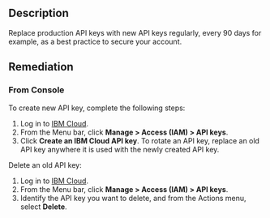 ## Description

Replace production API keys with new API keys regularly, every 90 days for example, as a best practice to secure your account.

## Remediation

### From Console

To create new API key, complete the following steps:

  1. Log in to [IBM Cloud](https://cloud.ibm.com).
  2. From the Menu bar, click **Manage > Access (IAM) > API keys**.
  3. Click **Create an IBM Cloud API key**.
     To rotate an API key, replace an old API key anywhere it is used with the newly
     created API key.

Delete an old API key:

  1. Log in to [IBM Cloud](https://cloud.ibm.com).
  2. From the Menu bar, click **Manage > Access (IAM) > API keys**.
  3. Identify the API key you want to delete, and from the Actions menu, select **Delete**.
